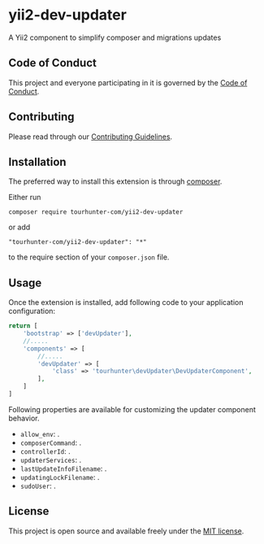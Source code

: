 # yii2-dev-updater

A Yii2 component to simplify composer and migrations updates

## Code of Conduct

This project and everyone participating in it is governed by the [Code of Conduct](CODE_OF_CONDUCT.md).

## Contributing

Please read through our [Contributing Guidelines](CONTRIBUTING.md).

## Installation

The preferred way to install this extension is through [composer](http://getcomposer.org/download/).

Either run

```
composer require tourhunter-com/yii2-dev-updater
```

or add

```
"tourhunter-com/yii2-dev-updater": "*"
```

to the require section of your `composer.json` file.

## Usage

Once the extension is installed, add following code to your application configuration:

```php
return [
    'bootstrap' => ['devUpdater'],
    //.....
    'components' => [
        //.....
        'devUpdater' => [
            'class' => 'tourhunter\devUpdater\DevUpdaterComponent',        
        ],
    ]
]
```

Following properties are available for customizing the updater component behavior.

- `allow_env`: .
- `composerCommand`: .
- `controllerId`: .
- `updaterServices`: .
- `lastUpdateInfoFilename`: .
- `updatingLockFilename`: .
- `sudoUser`: .

## License

This project is open source and available freely under the [MIT license](LICENSE.md).

